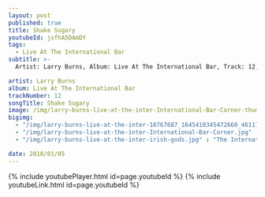```yaml
---
layout: post
published: true
title: Shake Sugary
youtubeId: jsfhA5DAmDY
tags:
  - Live At The International Bar
subtitle: >-
  Artist: Larry Burns, Album: Live At The International Bar, Track: 12, Title Shake Sugary

artist: Larry Burns
album: Live At The International Bar
trackNumber: 12
songTitle: Shake Sugary
image: /img/larry-burns-live-at-the-inter-International-Bar-Corner-thum.jpg
bigimg:
  - "/img/larry-burns-live-at-the-inter-18767687_1645410345472660_4611724459318311544_n.jpg" : "The International Bar https://www.facebook.com/internationalbardublin/"
  - "/img/larry-burns-live-at-the-inter-International-Bar-Corner.jpg" : "The International Bar https://www.facebook.com/internationalbardublin/"
  - "/img/larry-burns-live-at-the-inter-irish-gods.jpg" : "The International Bar https://www.facebook.com/internationalbardublin/"

date: 2018/01/05
---
```

{% include youtubePlayer.html id=page.youtubeId %}
{% include youtubeLink.html id=page.youtubeId %}
